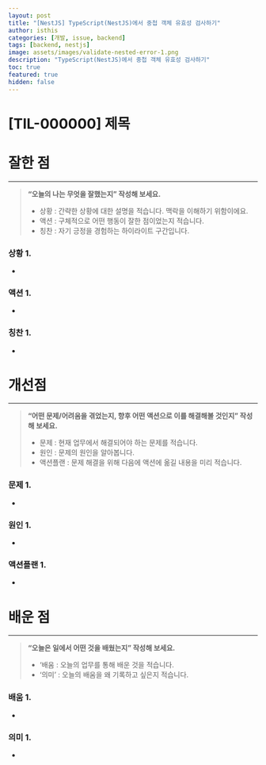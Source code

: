 ```yaml
---
layout: post
title: "[NestJS] TypeScript(NestJS)에서 중첩 객체 유효성 검사하기"
author: isthis
categories: [개발, issue, backend]
tags: [backend, nestjs]
image: assets/images/validate-nested-error-1.png
description: "TypeScript(NestJS)에서 중첩 객체 유효성 검사하기"
toc: true
featured: true
hidden: false
---
```


# [TIL-000000] 제목

# 잘한 점

---

> **“오늘의 나는 무엇을 잘했는지” 작성해 보세요.**
>
> - 상황 : 간략한 상황에 대한 설명을 적습니다. 맥락을 이해하기 위함이에요.
> - 액션 : 구체적으로 어떤 행동이 잘한 점이었는지 적습니다.
> - 칭찬 : 자기 긍정을 경험하는 하이라이트 구간입니다.

### 상황 1.

-

### 액션 1.

-

### 칭찬 1.

-

# 개선점

---

> **“어떤 문제/어려움을 겪었는지, 향후 어떤 액션으로 이를 해결해볼 것인지” 작성해 보세요.**
>
> - 문제 : 현재 업무에서 해결되어야 하는 문제를 적습니다.
> - 원인 : 문제의 원인을 알아봅니다.
> - 액션플랜 : 문제 해결을 위해 다음에 액션에 옮길 내용을 미리 적습니다.

### 문제 1.

-

### 원인 1.

-

### 액션플랜 1.

-

# 배운 점

---

> **“오늘은 일에서 어떤 것을 배웠는지” 작성해 보세요.**
>
> - ‘배움 : 오늘의 업무를 통해 배운 것을 적습니다.
> - ‘의미’ : 오늘의 배움을 왜 기록하고 싶은지 적습니다.

### 배움 1.

-

### 의미 1.

-
